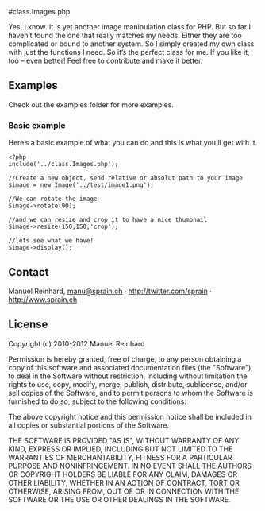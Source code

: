 #class.Images.php

Yes, I know. It is yet another image manipulation class for PHP. But so far I haven’t found the one that really matches my needs. Either they are too complicated or bound to another system. So I simply created my own class with just the functions I need. So it’s the perfect class for me. If you like it, too – even better! Feel free to contribute and make it better.

## Examples

Check out the examples folder for more examples.

### Basic example
Here’s a basic example of what you can do and this is what you’ll get with it.

	<?php
	include('../class.Images.php');
	
	//Create a new object, send relative or absolut path to your image
	$image = new Image('../test/image1.png');
	
	//We can rotate the image
	$image->rotate(90);
	
	//and we can resize and crop it to have a nice thumbnail
	$image->resize(150,150,'crop');
		
	//lets see what we have!
	$image->display();




## Contact

Manuel Reinhard, <manu@sprain.ch> ·
<http://twitter.com/sprain> ·
<http://www.sprain.ch>


## License

Copyright (c) 2010-2012 Manuel Reinhard

Permission is hereby granted, free of charge, to any person obtaining a copy
of this software and associated documentation files (the "Software"), to deal
in the Software without restriction, including without limitation the rights
to use, copy, modify, merge, publish, distribute, sublicense, and/or sell
copies of the Software, and to permit persons to whom the Software is furnished
to do so, subject to the following conditions:

The above copyright notice and this permission notice shall be included in all
copies or substantial portions of the Software.

THE SOFTWARE IS PROVIDED "AS IS", WITHOUT WARRANTY OF ANY KIND, EXPRESS OR
IMPLIED, INCLUDING BUT NOT LIMITED TO THE WARRANTIES OF MERCHANTABILITY,
FITNESS FOR A PARTICULAR PURPOSE AND NONINFRINGEMENT. IN NO EVENT SHALL THE
AUTHORS OR COPYRIGHT HOLDERS BE LIABLE FOR ANY CLAIM, DAMAGES OR OTHER
LIABILITY, WHETHER IN AN ACTION OF CONTRACT, TORT OR OTHERWISE, ARISING FROM,
OUT OF OR IN CONNECTION WITH THE SOFTWARE OR THE USE OR OTHER DEALINGS IN
THE SOFTWARE.
